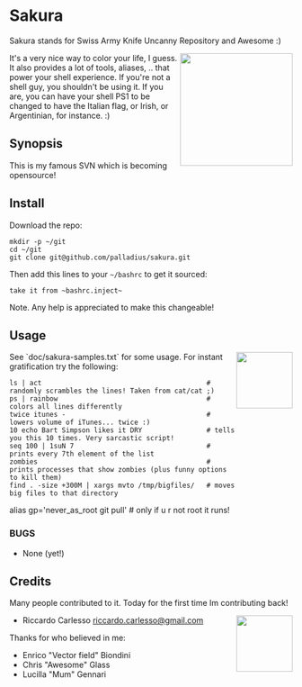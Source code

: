 # Sakura

Sakura stands for Swiss Army Knife Uncanny Repository and Awesome :)

 <img src='https://github.com/palladius/sakura/raw/master/images/sakura.jpg' height='200' align='right' />
 
It's a very nice way to color your life, I guess. It also provides a lot of tools, aliases, .. that power 
your shell experience. If you're not a shell guy, you shouldn't be using it. If you are, you can have your
shell PS1 to be changed to have the Italian flag, or Irish, or Argentinian, for instance. :)

## Synopsis

This is my famous SVN which is becoming opensource!

## Install

Download the repo:

	mkdir -p ~/git
	cd ~/git
	git clone git@github.com/palladius/sakura.git

Then add this lines to your `~/bashrc` to get it sourced:

	take it from ~bashrc.inject~

Note. Any help is appreciated to make this changeable!

## Usage

 <img src='https://github.com/palladius/sakura/raw/master/images/color-sample.png' height='100' align='right' />
See `doc/sakura-samples.txt` for some usage. 
For instant gratification try the following:

	ls | act                                         # randomly scrambles the lines! Taken from cat/cat ;)
	ps | rainbow                                     # colors all lines differently
	twice itunes -                                   # lowers volume of iTunes... twice :)
	10 echo Bart Simpson likes it DRY                # tells you this 10 times. Very sarcastic script!
	seq 100 | 1suN 7                                 # prints every 7th element of the list
	zombies                                          # prints processes that show zombies (plus funny options to kill them)
	find . -size +300M | xargs mvto /tmp/bigfiles/   # moves big files to that directory
  alias gp='never_as_root git pull'                # only if u r not root it runs!
### BUGS

- None (yet!)

## Credits

Many people contributed to it. Today for the first time Im contributing back!

 <img src='http://www.palladius.it/palladius.jpg' height='100' align='right' />

- Riccardo Carlesso <riccardo.carlesso@gmail.com>

Thanks for who believed in me:

- Enrico "Vector field" Biondini
- Chris "Awesome" Glass
- Lucilla "Mum" Gennari
